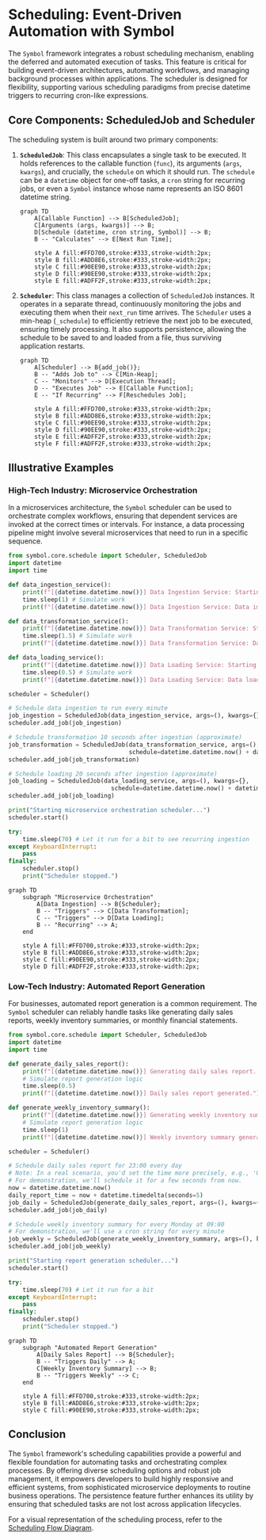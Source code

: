 # Scheduling: Event-Driven Automation with Symbol

The `Symbol` framework integrates a robust scheduling mechanism, enabling the deferred and automated execution of tasks. This feature is critical for building event-driven architectures, automating workflows, and managing background processes within applications. The scheduler is designed for flexibility, supporting various scheduling paradigms from precise datetime triggers to recurring cron-like expressions.

## Core Components: ScheduledJob and Scheduler

The scheduling system is built around two primary components:

1.  **`ScheduledJob`**: This class encapsulates a single task to be executed. It holds references to the callable function (`func`), its arguments (`args`, `kwargs`), and crucially, the `schedule` on which it should run. The `schedule` can be a `datetime` object for one-off tasks, a `cron` string for recurring jobs, or even a `Symbol` instance whose name represents an ISO 8601 datetime string.

    ```mermaid
    graph TD
        A[Callable Function] --> B[ScheduledJob];
        C[Arguments (args, kwargs)] --> B;
        D[Schedule (datetime, cron string, Symbol)] --> B;
        B -- "Calculates" --> E[Next Run Time];

        style A fill:#FFD700,stroke:#333,stroke-width:2px;
        style B fill:#ADD8E6,stroke:#333,stroke-width:2px;
        style C fill:#90EE90,stroke:#333,stroke-width:2px;
        style D fill:#90EE90,stroke:#333,stroke-width:2px;
        style E fill:#ADFF2F,stroke:#333,stroke-width:2px;
    ```

2.  **`Scheduler`**: This class manages a collection of `ScheduledJob` instances. It operates in a separate thread, continuously monitoring the jobs and executing them when their `next_run` time arrives. The `Scheduler` uses a min-heap (`_schedule`) to efficiently retrieve the next job to be executed, ensuring timely processing. It also supports persistence, allowing the schedule to be saved to and loaded from a file, thus surviving application restarts.

    ```mermaid
    graph TD
        A[Scheduler] --> B{add_job()};
        B -- "Adds Job to" --> C[Min-Heap];
        C -- "Monitors" --> D[Execution Thread];
        D -- "Executes Job" --> E[Callable Function];
        E -- "If Recurring" --> F[Reschedules Job];

        style A fill:#FFD700,stroke:#333,stroke-width:2px;
        style B fill:#ADD8E6,stroke:#333,stroke-width:2px;
        style C fill:#90EE90,stroke:#333,stroke-width:2px;
        style D fill:#90EE90,stroke:#333,stroke-width:2px;
        style E fill:#ADFF2F,stroke:#333,stroke-width:2px;
        style F fill:#ADFF2F,stroke:#333,stroke-width:2px;
    ```

## Illustrative Examples

### High-Tech Industry: Microservice Orchestration

In a microservices architecture, the `Symbol` scheduler can be used to orchestrate complex workflows, ensuring that dependent services are invoked at the correct times or intervals. For instance, a data processing pipeline might involve several microservices that need to run in a specific sequence.

```python
from symbol.core.schedule import Scheduler, ScheduledJob
import datetime
import time

def data_ingestion_service():
    print(f"[{datetime.datetime.now()}] Data Ingestion Service: Starting data import...")
    time.sleep(1) # Simulate work
    print(f"[{datetime.datetime.now()}] Data Ingestion Service: Data imported.")

def data_transformation_service():
    print(f"[{datetime.datetime.now()}] Data Transformation Service: Starting data transformation...")
    time.sleep(1.5) # Simulate work
    print(f"[{datetime.datetime.now()}] Data Transformation Service: Data transformed.")

def data_loading_service():
    print(f"[{datetime.datetime.now()}] Data Loading Service: Starting data loading...")
    time.sleep(0.5) # Simulate work
    print(f"[{datetime.datetime.now()}] Data Loading Service: Data loaded.")

scheduler = Scheduler()

# Schedule data ingestion to run every minute
job_ingestion = ScheduledJob(data_ingestion_service, args=(), kwargs={}, schedule="* * * * *")
scheduler.add_job(job_ingestion)

# Schedule transformation 10 seconds after ingestion (approximate)
job_transformation = ScheduledJob(data_transformation_service, args=(), kwargs={},
                                  schedule=datetime.datetime.now() + datetime.timedelta(seconds=10))
scheduler.add_job(job_transformation)

# Schedule loading 20 seconds after ingestion (approximate)
job_loading = ScheduledJob(data_loading_service, args=(), kwargs={},
                             schedule=datetime.datetime.now() + datetime.timedelta(seconds=20))
scheduler.add_job(job_loading)

print("Starting microservice orchestration scheduler...")
scheduler.start()

try:
    time.sleep(70) # Let it run for a bit to see recurring ingestion
except KeyboardInterrupt:
    pass
finally:
    scheduler.stop()
    print("Scheduler stopped.")
```

```mermaid
graph TD
    subgraph "Microservice Orchestration"
        A[Data Ingestion] --> B{Scheduler};
        B -- "Triggers" --> C[Data Transformation];
        C -- "Triggers" --> D[Data Loading];
        B -- "Recurring" --> A;
    end

    style A fill:#FFD700,stroke:#333,stroke-width:2px;
    style B fill:#ADD8E6,stroke:#333,stroke-width:2px;
    style C fill:#90EE90,stroke:#333,stroke-width:2px;
    style D fill:#ADFF2F,stroke:#333,stroke-width:2px;
```

### Low-Tech Industry: Automated Report Generation

For businesses, automated report generation is a common requirement. The `Symbol` scheduler can reliably handle tasks like generating daily sales reports, weekly inventory summaries, or monthly financial statements.

```python
from symbol.core.schedule import Scheduler, ScheduledJob
import datetime
import time

def generate_daily_sales_report():
    print(f"[{datetime.datetime.now()}] Generating daily sales report...")
    # Simulate report generation logic
    time.sleep(0.5)
    print(f"[{datetime.datetime.now()}] Daily sales report generated.")

def generate_weekly_inventory_summary():
    print(f"[{datetime.datetime.now()}] Generating weekly inventory summary...")
    # Simulate report generation logic
    time.sleep(1)
    print(f"[{datetime.datetime.now()}] Weekly inventory summary generated.")

scheduler = Scheduler()

# Schedule daily sales report for 23:00 every day
# Note: In a real scenario, you'd set the time more precisely, e.g., '0 23 * * *'
# For demonstration, we'll schedule it for a few seconds from now.
now = datetime.datetime.now()
daily_report_time = now + datetime.timedelta(seconds=5)
job_daily = ScheduledJob(generate_daily_sales_report, args=(), kwargs={}, schedule=daily_report_time)
scheduler.add_job(job_daily)

# Schedule weekly inventory summary for every Monday at 09:00
# For demonstration, we'll use a cron string for every minute
job_weekly = ScheduledJob(generate_weekly_inventory_summary, args=(), kwargs={}, schedule="* * * * MON")
scheduler.add_job(job_weekly)

print("Starting report generation scheduler...")
scheduler.start()

try:
    time.sleep(70) # Let it run for a bit
except KeyboardInterrupt:
    pass
finally:
    scheduler.stop()
    print("Scheduler stopped.")
```

```mermaid
graph TD
    subgraph "Automated Report Generation"
        A[Daily Sales Report] --> B{Scheduler};
        B -- "Triggers Daily" --> A;
        C[Weekly Inventory Summary] --> B;
        B -- "Triggers Weekly" --> C;
    end

    style A fill:#FFD700,stroke:#333,stroke-width:2px;
    style B fill:#ADD8E6,stroke:#333,stroke-width:2px;
    style C fill:#90EE90,stroke:#333,stroke-width:2px;
```

## Conclusion

The `Symbol` framework's scheduling capabilities provide a powerful and flexible foundation for automating tasks and orchestrating complex processes. By offering diverse scheduling options and robust job management, it empowers developers to build highly responsive and efficient systems, from sophisticated microservice deployments to routine business operations. The persistence feature further enhances its utility by ensuring that scheduled tasks are not lost across application lifecycles.

For a visual representation of the scheduling process, refer to the [Scheduling Flow Diagram](scheduling_flow.mmd).
